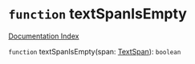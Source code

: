# `function` textSpanIsEmpty

[Documentation Index](../README.md)

`function` textSpanIsEmpty(span: [TextSpan](../private.interface.TextSpan/README.md)): `boolean`